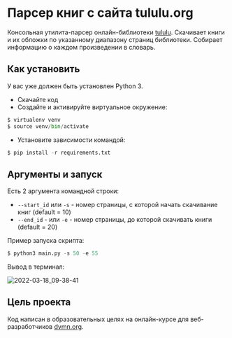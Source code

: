 # Парсер книг с сайта tululu.org
Консольная утилита-парсер онлайн-библиотеки [tululu](http://tululu.org). Скачивает книги и их обложки по указанному диапазону страниц библиотеки. Собирает информацию о каждом произведении в словарь. 

## Как установить

У вас уже должен быть установлен Python 3.

- Скачайте код
- Создайте и активируйте виртуальное окружение:
```python
$ virtualenv venv
$ source venv/bin/activate
```
- Установите зависимости командой:
```python
$ pip install -r requirements.txt
```

## Аргументы и запуск

Есть 2 аргумента командной строки:
- `--start_id` или `-s` - номер страницы, с которой начать скачивание книг (default = 10)
- `--end_id` - или `-e` - номер страницы, до которой скачивать книги (default = 20)

Пример запуска скрипта:
```python
$ python3 main.py -s 50 -e 55
```
Вывод в терминал:

![2022-03-18_09-38-41](https://user-images.githubusercontent.com/77130336/158950547-1d9106b2-268b-4548-916c-1ec440fbc918.png)

## Цель проекта

Код написан в образовательных целях на онлайн-курсе для веб-разработчиков [dvmn.org](https://dvmn.org/).
